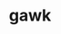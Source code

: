 ---
title: "gawk"
layout: cache
categories: [package, v0.22.0]
meta: {"versions": ["5.3.0"], "compilers": ["gcc@=10.2.1", "gcc@=11.4.0", "gcc@=7.3.1", "gcc@=7.5.0", "gcc@=9.4.0", "oneapi@=2024.0.0"], "oss": ["amzn2", "centos7", "ubuntu18.04", "ubuntu20.04", "ubuntu22.04"], "platforms": ["linux"], "targets": ["aarch64", "neoverse_n1", "neoverse_v1", "neoverse_v2", "ppc64le", "x86_64_v3"], "stacks": ["aws-isc", "aws-isc-aarch64", "developer-tools", "developer-tools-manylinux2014", "e4s", "e4s-neoverse-v2", "e4s-neoverse_v1", "e4s-oneapi", "e4s-power", "radiuss", "root", "tutorial"], "num_specs": 12, "num_specs_by_stack": {"root": 12, "aws-isc-aarch64": 2, "aws-isc": 1, "developer-tools-manylinux2014": 1, "developer-tools": 1, "radiuss": 1, "e4s-power": 1, "e4s-neoverse_v1": 1, "e4s-neoverse-v2": 1, "tutorial": 1, "e4s": 1, "e4s-oneapi": 1}}
spec_details: [{"hash": "atnfaerpdlvly3xi3qch64bml3offeli", "compiler": "gcc@=7.3.1", "versions": ["5.3.0"], "os": "amzn2", "platform": "linux", "target": "aarch64", "variants": ["build_system=autotools", "~nls"], "stacks": ["root", "aws-isc-aarch64"], "size": "-", "tarball": "https://binaries.spack.io/releases/v0.22.0/build_cache/linux-amzn2-aarch64/gcc-7.3.1/gawk-5.3.0/linux-amzn2-aarch64-gcc-7.3.1-gawk-5.3.0-atnfaerpdlvly3xi3qch64bml3offeli.spack"}, {"hash": "v6nvzzcyqgrvqleqc26gpdibnezfteol", "compiler": "gcc@=7.3.1", "versions": ["5.3.0"], "os": "amzn2", "platform": "linux", "target": "neoverse_n1", "variants": ["build_system=autotools", "~nls"], "stacks": ["root", "aws-isc-aarch64"], "size": "-", "tarball": "https://binaries.spack.io/releases/v0.22.0/build_cache/linux-amzn2-neoverse_n1/gcc-7.3.1/gawk-5.3.0/linux-amzn2-neoverse_n1-gcc-7.3.1-gawk-5.3.0-v6nvzzcyqgrvqleqc26gpdibnezfteol.spack"}, {"hash": "lt4kcgrfaoxqoqujnpbgjuhhz5qzsjvq", "compiler": "gcc@=7.3.1", "versions": ["5.3.0"], "os": "amzn2", "platform": "linux", "target": "x86_64_v3", "variants": ["build_system=autotools", "~nls"], "stacks": ["root", "aws-isc"], "size": "-", "tarball": "https://binaries.spack.io/releases/v0.22.0/build_cache/linux-amzn2-x86_64_v3/gcc-7.3.1/gawk-5.3.0/linux-amzn2-x86_64_v3-gcc-7.3.1-gawk-5.3.0-lt4kcgrfaoxqoqujnpbgjuhhz5qzsjvq.spack"}, {"hash": "6qcz2qaohmwr7f2jo2w46lprwnhaknzw", "compiler": "gcc@=10.2.1", "versions": ["5.3.0"], "os": "centos7", "platform": "linux", "target": "x86_64_v3", "variants": ["build_system=autotools", "~nls"], "stacks": ["root", "developer-tools-manylinux2014"], "size": "-", "tarball": "https://binaries.spack.io/releases/v0.22.0/build_cache/linux-centos7-x86_64_v3/gcc-10.2.1/gawk-5.3.0/linux-centos7-x86_64_v3-gcc-10.2.1-gawk-5.3.0-6qcz2qaohmwr7f2jo2w46lprwnhaknzw.spack"}, {"hash": "dko3qzvlna6cyxknikivnkazhz4e33a4", "compiler": "gcc@=7.5.0", "versions": ["5.3.0"], "os": "ubuntu18.04", "platform": "linux", "target": "x86_64_v3", "variants": ["build_system=autotools", "~nls"], "stacks": ["root", "developer-tools"], "size": "-", "tarball": "https://binaries.spack.io/releases/v0.22.0/build_cache/linux-ubuntu18.04-x86_64_v3/gcc-7.5.0/gawk-5.3.0/linux-ubuntu18.04-x86_64_v3-gcc-7.5.0-gawk-5.3.0-dko3qzvlna6cyxknikivnkazhz4e33a4.spack"}, {"hash": "l3yhlj3p5psdbxb6yvarwwbifb57ppnw", "compiler": "gcc@=7.5.0", "versions": ["5.3.0"], "os": "ubuntu18.04", "platform": "linux", "target": "x86_64_v3", "variants": ["build_system=autotools", "~nls"], "stacks": ["root", "radiuss"], "size": "-", "tarball": "https://binaries.spack.io/releases/v0.22.0/build_cache/linux-ubuntu18.04-x86_64_v3/gcc-7.5.0/gawk-5.3.0/linux-ubuntu18.04-x86_64_v3-gcc-7.5.0-gawk-5.3.0-l3yhlj3p5psdbxb6yvarwwbifb57ppnw.spack"}, {"hash": "l3kr6umxvwwrc5vu3cemvxuxzgwnopy3", "compiler": "gcc@=9.4.0", "versions": ["5.3.0"], "os": "ubuntu20.04", "platform": "linux", "target": "ppc64le", "variants": ["build_system=autotools", "~nls"], "stacks": ["root", "e4s-power"], "size": "-", "tarball": "https://binaries.spack.io/releases/v0.22.0/build_cache/linux-ubuntu20.04-ppc64le/gcc-9.4.0/gawk-5.3.0/linux-ubuntu20.04-ppc64le-gcc-9.4.0-gawk-5.3.0-l3kr6umxvwwrc5vu3cemvxuxzgwnopy3.spack"}, {"hash": "vsqvrgnziplpfmqk74cs7icam4ov3xbd", "compiler": "gcc@=11.4.0", "versions": ["5.3.0"], "os": "ubuntu22.04", "platform": "linux", "target": "neoverse_v1", "variants": ["build_system=autotools", "~nls"], "stacks": ["root", "e4s-neoverse_v1"], "size": "-", "tarball": "https://binaries.spack.io/releases/v0.22.0/build_cache/linux-ubuntu22.04-neoverse_v1/gcc-11.4.0/gawk-5.3.0/linux-ubuntu22.04-neoverse_v1-gcc-11.4.0-gawk-5.3.0-vsqvrgnziplpfmqk74cs7icam4ov3xbd.spack"}, {"hash": "a2lixg4oenn65oqctbsrlscgfyedkqjh", "compiler": "gcc@=11.4.0", "versions": ["5.3.0"], "os": "ubuntu22.04", "platform": "linux", "target": "neoverse_v2", "variants": ["build_system=autotools", "~nls"], "stacks": ["e4s-neoverse-v2", "root"], "size": "-", "tarball": "https://binaries.spack.io/releases/v0.22.0/build_cache/linux-ubuntu22.04-neoverse_v2/gcc-11.4.0/gawk-5.3.0/linux-ubuntu22.04-neoverse_v2-gcc-11.4.0-gawk-5.3.0-a2lixg4oenn65oqctbsrlscgfyedkqjh.spack"}, {"hash": "3duehf4iefmj7rfyv52adv2x4yahvwm3", "compiler": "gcc@=11.4.0", "versions": ["5.3.0"], "os": "ubuntu22.04", "platform": "linux", "target": "x86_64_v3", "variants": ["build_system=autotools", "~nls"], "stacks": ["root", "tutorial"], "size": "-", "tarball": "https://binaries.spack.io/releases/v0.22.0/build_cache/linux-ubuntu22.04-x86_64_v3/gcc-11.4.0/gawk-5.3.0/linux-ubuntu22.04-x86_64_v3-gcc-11.4.0-gawk-5.3.0-3duehf4iefmj7rfyv52adv2x4yahvwm3.spack"}, {"hash": "jqgrlh5tcjkja4vs6hqddocrhh7je6mr", "compiler": "gcc@=11.4.0", "versions": ["5.3.0"], "os": "ubuntu22.04", "platform": "linux", "target": "x86_64_v3", "variants": ["build_system=autotools", "~nls"], "stacks": ["e4s", "root"], "size": "-", "tarball": "https://binaries.spack.io/releases/v0.22.0/build_cache/linux-ubuntu22.04-x86_64_v3/gcc-11.4.0/gawk-5.3.0/linux-ubuntu22.04-x86_64_v3-gcc-11.4.0-gawk-5.3.0-jqgrlh5tcjkja4vs6hqddocrhh7je6mr.spack"}, {"hash": "lz76bn6s6cxlcxcpjgeleenmvgsvbrc5", "compiler": "oneapi@=2024.0.0", "versions": ["5.3.0"], "os": "ubuntu22.04", "platform": "linux", "target": "x86_64_v3", "variants": ["build_system=autotools", "~nls"], "stacks": ["root", "e4s-oneapi"], "size": "-", "tarball": "https://binaries.spack.io/releases/v0.22.0/build_cache/linux-ubuntu22.04-x86_64_v3/oneapi-2024.0.0/gawk-5.3.0/linux-ubuntu22.04-x86_64_v3-oneapi-2024.0.0-gawk-5.3.0-lz76bn6s6cxlcxcpjgeleenmvgsvbrc5.spack"}]
---